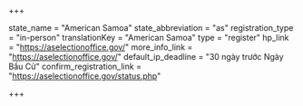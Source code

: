 +++

state_name = "American Samoa"
state_abbreviation = "as"
registration_type = "in-person"
translationKey = "American Samoa"
type = "register"
hp_link = "https://aselectionoffice.gov/"
more_info_link = "https://aselectionoffice.gov/"
default_ip_deadline = "30 ngày trước Ngày Bầu Cử"
confirm_registration_link = "https://aselectionoffice.gov/status.php"

+++